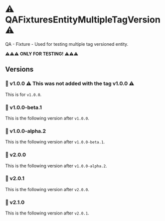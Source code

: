 # :warning: QAFixturesEntityMultipleTagVersion :warning:
QA - Fixture - Used for testing multiple tag versioned entity.

:warning::warning::warning: **ONLY FOR TESTING!** :warning::warning::warning:

## Versions
### 🏁 v1.0.0 :warning: This was not added with the tag v1.0.0 :warning:
This is for `v1.0.0`.

### 🧪 v1.0.0-beta.1
This is the following version after `v1.0.0`.

### 🔬 v1.0.0-alpha.2
This is the following version after `v1.0.0-beta.1`.

### 🏁 v2.0.0
This is the following version after `v1.0.0-alpha.2`.

### 🏁 v2.0.1
This is the following version after `v2.0.0`.

### 🏁 v2.1.0
This is the following version after `v2.0.1`.